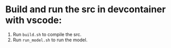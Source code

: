 # Build and run the src in devcontainer with vscode:
1. Run `build.sh` to compile the src.
2. Run `run_model.sh` to run the model.